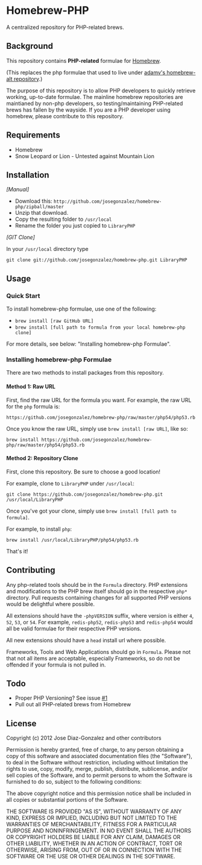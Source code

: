 # Homebrew-PHP

A centralized repository for PHP-related brews.

## Background

This repository contains **PHP-related** formulae for [Homebrew](https://github.com/mxcl/homebrew).

(This replaces the php formulae that used to live under [adamv's homebrew-alt repository](https://github.com/adamv/homebrew-alt).)

The purpose of this repository is to allow PHP developers to quickly retrieve
working, up-to-date formulae. The mainline homebrew repositories are maintianed
by non-php developers, so testing/maintaining PHP-related brews has fallen by
the wayside. If you are a PHP developer using homebrew, please contribute to
this repository.

## Requirements

* Homebrew
* Snow Leopard or Lion - Untested against Mountain Lion

## Installation

_[Manual]_

* Download this: `http://github.com/josegonzalez/homebrew-php/zipball/master`
* Unzip that download.
* Copy the resulting folder to `/usr/local`
* Rename the folder you just copied to `LibraryPHP`

_[GIT Clone]_

In your `/usr/local` directory type

    git clone git://github.com/josegonzalez/homebrew-php.git LibraryPHP

## Usage

### Quick Start

To install homebrew-php formulae, use one of the following:

 * `brew install [raw GitHub URL]`
 * `brew install [full path to formula from your local homebrew-php clone]`

For more details, see below: "Installing homebrew-php Formulae".

### Installing homebrew-php Formulae

There are two methods to install packages from this repository.

#### Method 1: Raw URL

First, find the raw URL for the formula you want. For example, the raw URL for
the `php` formula is:

    https://github.com/josegonzalez/homebrew-php/raw/master/php54/php53.rb

Once you know the raw URL, simply use `brew install [raw URL]`, like so:

    brew install https://github.com/josegonzalez/homebrew-php/raw/master/php54/php53.rb

#### Method 2: Repository Clone

First, clone this repository.  Be sure to choose a good location!

For example, clone to `LibraryPHP` under `/usr/local`:

    git clone https://github.com/josegonzalez/homebrew-php.git /usr/local/LibraryPHP

Once you've got your clone, simply use `brew install [full path to formula]`.

For example, to install `php`:

    brew install /usr/local/LibraryPHP/php54/php53.rb

That's it!

## Contributing

Any php-related tools should be in the `Formula` directory. PHP extensions and modifications
to the PHP brew itself should go in the respective `php*` directory. Pull requests containing
changes for all supported PHP versions would be delightful where possible.

All extensions should have the `-phpVERSION` suffix, where version is either `4`, `52`, `53`,
or `54`. For example, `redis-php52`, `redis-php53` and `redis-php54` would all be valid
formulae for their respective PHP versions.

All new extensions should have a `head` install url where possible.

Frameworks, Tools and Web Applications should go in `Formula`. Please not that not all items
are acceptable, especially Frameworks, so do not be offended if your formula is not pulled in.

## Todo

* Proper PHP Versioning? See issue [#1](https://github.com/josegonzalez/homebrew-php/issues/8)
* Pull out all PHP-related brews from Homebrew

## License

Copyright (c) 2012 Jose Diaz-Gonzalez and other contributors

Permission is hereby granted, free of charge, to any person obtaining a copy
of this software and associated documentation files (the "Software"), to deal
in the Software without restriction, including without limitation the rights
to use, copy, modify, merge, publish, distribute, sublicense, and/or sell
copies of the Software, and to permit persons to whom the Software is
furnished to do so, subject to the following conditions:

The above copyright notice and this permission notice shall be included in
all copies or substantial portions of the Software.

THE SOFTWARE IS PROVIDED "AS IS", WITHOUT WARRANTY OF ANY KIND, EXPRESS OR
IMPLIED, INCLUDING BUT NOT LIMITED TO THE WARRANTIES OF MERCHANTABILITY,
FITNESS FOR A PARTICULAR PURPOSE AND NONINFRINGEMENT. IN NO EVENT SHALL THE
AUTHORS OR COPYRIGHT HOLDERS BE LIABLE FOR ANY CLAIM, DAMAGES OR OTHER
LIABILITY, WHETHER IN AN ACTION OF CONTRACT, TORT OR OTHERWISE, ARISING FROM,
OUT OF OR IN CONNECTION WITH THE SOFTWARE OR THE USE OR OTHER DEALINGS IN
THE SOFTWARE.